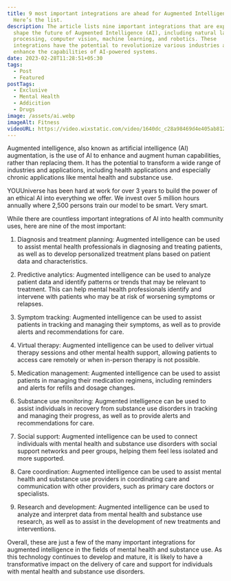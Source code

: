 ```yaml
---
title: 9 most important integrations are ahead for Augmented Intelligence.
  Here’s the list.
description: The article lists nine important integrations that are expected to
  shape the future of Augmented Intelligence (AI), including natural language
  processing, computer vision, machine learning, and robotics. These
  integrations have the potential to revolutionize various industries and
  enhance the capabilities of AI-powered systems.
date: 2023-02-28T11:28:51+05:30
tags:
  - Post
  - Featured
postTags:
  - Exclusive
  - Mental Health
  - Addicition
  - Drugs
image: /assets/ai.webp
imageAlt: Fitness
videoURL: https://video.wixstatic.com/video/1640dc_c28a98469d4e405ab812b7f66f361d0c/1080p/mp4/file.mp4
---
```



Augmented intelligence, also known as artificial intelligence (AI) augmentation, is the use of AI to enhance and augment human capabilities, rather than replacing them. It has the potential to transform a wide range of industries and applications, including health applications and especially chronic applications like mental health and substance use.

YOUUniverse has been hard at work for over 3 years to build the power of an ethical AI into everything we offer. We invest over 5 million hours annually where 2,500 persons train our model to be smart. Very smart.





While there are countless important integrations of AI into health community uses, here are nine of the most important:



1. Diagnosis and treatment planning: Augmented intelligence can be used to assist mental health professionals in diagnosing and treating patients, as well as to develop personalized treatment plans based on patient data and characteristics.

2. Predictive analytics: Augmented intelligence can be used to analyze patient data and identify patterns or trends that may be relevant to treatment. This can help mental health professionals identify and intervene with patients who may be at risk of worsening symptoms or relapses.

3. Symptom tracking: Augmented intelligence can be used to assist patients in tracking and managing their symptoms, as well as to provide alerts and recommendations for care.

4. Virtual therapy: Augmented intelligence can be used to deliver virtual therapy sessions and other mental health support, allowing patients to access care remotely or when in-person therapy is not possible.

5. Medication management: Augmented intelligence can be used to assist patients in managing their medication regimens, including reminders and alerts for refills and dosage changes.

6. Substance use monitoring: Augmented intelligence can be used to assist individuals in recovery from substance use disorders in tracking and managing their progress, as well as to provide alerts and recommendations for care.

7. Social support: Augmented intelligence can be used to connect individuals with mental health and substance use disorders with social support networks and peer groups, helping them feel less isolated and more supported.

8. Care coordination: Augmented intelligence can be used to assist mental health and substance use providers in coordinating care and communication with other providers, such as primary care doctors or specialists.

9. Research and development: Augmented intelligence can be used to analyze and interpret data from mental health and substance use research, as well as to assist in the development of new treatments and interventions.



Overall, these are just a few of the many important integrations for augmented intelligence in the fields of mental health and substance use. As this technology continues to develop and mature, it is likely to have a transformative impact on the delivery of care and support for individuals with mental health and substance use disorders.